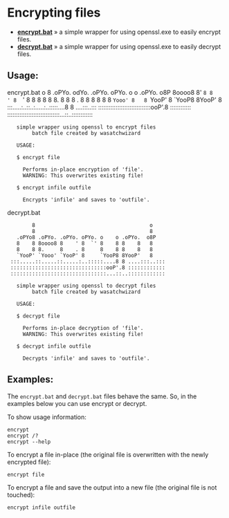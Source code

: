 
# Encrypting files

* [__encrypt.bat__](https://github.com/kodybrown/dos/blob/master/encrypt.bat) » a simple wrapper for using openssl.exe to easily encrypt files.
* [__decrypt.bat__](https://github.com/kodybrown/dos/blob/master/decrypt.bat) » a simple wrapper for using openssl.exe to easily decrypt files.

## Usage:

encrypt.bat
                                                 o
                                                 8
       .oPYo. odYo. .oPYo. oPYo. o    o .oPYo.  o8P
       8oooo8 8' `8 8    ' 8  `' 8    8 8    8   8
       8.     8   8 8    . 8     8    8 8    8   8
       `Yooo' 8   8 `YooP' 8     `YooP8 8YooP'   8
     :::.....:..::..:.....:..:::::....8 8 ....:::..:::
     ::::::::::::::::::::::::::::::ooP'.8 ::::::::::::
     ::::::::::::::::::::::::::::::...::..::::::::::::

       simple wrapper using openssl to encrypt files
            batch file created by wasatchwizard

       USAGE:

       $ encrypt file

         Performs in-place encryption of 'file'.
         WARNING: This overwrites existing file!

       $ encrypt infile outfile

         Encrypts 'infile' and saves to 'outfile'.


decrypt.bat

            8                                     o
            8                                     8
       .oPYo8 .oPYo. .oPYo. oPYo. o    o .oPYo.  o8P
       8    8 8oooo8 8    ' 8  `' 8    8 8    8   8
       8    8 8.     8    . 8     8    8 8    8   8
       `YooP' `Yooo' `YooP' 8     `YooP8 8YooP'   8
     :::.....::.....::.....:..:::::....8 8 ....:::..:::
     :::::::::::::::::::::::::::::::ooP'.8 ::::::::::::
     :::::::::::::::::::::::::::::::...::..::::::::::::

       simple wrapper using openssl to decrypt files
            batch file created by wasatchwizard

       USAGE:

       $ decrypt file

         Performs in-place decryption of 'file'.
         WARNING: This overwrites existing file!

       $ decrypt infile outfile

         Decrypts 'infile' and saves to 'outfile'.

## Examples:

The `encrypt.bat` and `decrypt.bat` files behave the same. So, in the examples below you can use encrypt or decrypt.

To show usage information:

    encrypt
    encrypt /?
    encrypt --help

To encrypt a file in-place (the original file is overwritten with the newly encrypted file):

    encrypt file

To encrypt a file and save the output into a new file (the original file is not touched):

    encrypt infile outfile


